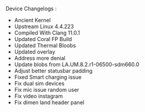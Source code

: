 Device Changelogs :
 - Ancient Kernel
 - Upstream Linux 4.4.223
 - Compiled With Clang 11.0.1
 - Updated Coral FP Build
 - Updated Thermal Bloobs
 - Updated overlay
 - Address more denial
 - Update blobs from LA.UM.8.2.r1-06500-sdm660.0
 - Adjust better statusbar padding
 - Fixed Smart charging issue
 - Fix dual sim devices
 - Fix mic issue random user
 - Fix video instagram
 - Fix dimen land header panel
